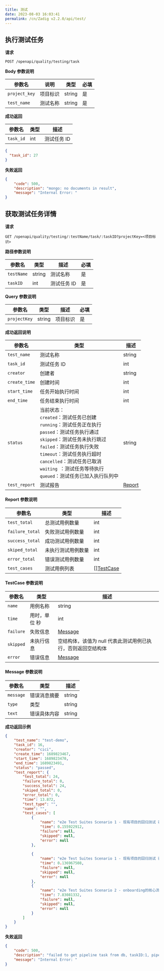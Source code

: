 ```yaml
---
title: 测试
date: 2023-08-03 16:03:41
permalink: /cn/Zadig v2.2.0/api/test/
---
```


## 执行测试任务

**请求**

```
POST /openapi/quality/testing/task
```

**Body 参数说明**

| 参数名        | 说明     | 类型   | 必填 |
| ------------- | -------- | ------ | ---- |
| `project_key` | 项目标识 | string | 是   |
| `test_name`   | 测试名称 | string | 是   |

**成功返回**

| 参数名    | 类型 | 描述        |
| --------- | ---- | ----------- |
| `task_id` | int  | 测试任务 ID |

```json
{
  "task_id": 27
}
```

**失败返回**

```json
{
    "code": 500,
    "description": "mongo: no documents in result",
    "message": "Internal Error: "
}
```



## 获取测试任务详情

**请求**

```
GET /openapi/quality/testing/:testName/task/:taskID?projectKey=<项目标识>
```

**路径参数说明**

| 参数名     | 类型   | 描述        | 必填 |
| ---------- | ------ | ----------- | ---- |
| `testName` | string | 测试名称    | 是   |
| `taskID`   | int    | 测试任务 ID | 是   |

**Query 参数说明**

| 参数名       | 类型   | 描述     | 必填 |
| ------------ | ------ | -------- | ---- |
| `projectKey` | string | 项目标识 | 是   |

**成功返回说明**

| 参数名        | 类型                                                         | 描述              |
| ------------- | ------------------------------------------------------------ | ----------------- |
| `test_name`   | 测试名称                                                     | string            |
| `task_id`     | 测试任务 ID                                                  | int               |
| `creator`     | 创建者                                                       | string            |
| `create_time` | 创建时间                                                     | int               |
| `start_time`  | 任务开始执行时间                                             | int               |
| `end_time`    | 任务结束执行时间                                             | int               |
| `status `     | 当前状态：<br /> `created`：测试任务已创建<br />`running`：测试任务正在执行<br />`passed`：测试任务执行通过<br />`skipped`：测试任务未执行跳过<br />`failed`：测试任务执行失败<br />`timeout`：测试任务执行超时<br />`cancelled`：测试任务已取消<br />`waiting `：测试任务等待执行<br />`queued`：测试任务已加入执行队列中 | string            |
| `test_report` | 测试报告                                                     | [Report](#report) |

<h4 id="report">Report 参数说明</h4>

| 参数名          | 类型               | 描述                     |
| --------------- | ------------------ | ------------------------ |
| `test_total`    | 总测试用例数量     | int                      |
| `failure_total` | 失败测试用例数量   | int                      |
| `success_total` | 成功测试用例数量   | int                      |
| `skiped_total`  | 未执行测试用例数量 | int                      |
| `error_total`   | 错误测试用例数量   | int                      |
| `test_cases`    | 测试用例列表       | [][TestCase](#test_case) |

<h4 id="test_case">TestCase 参数说明</h4>

| 参数名    | 类型          | 描述                                                         |
| --------- | ------------- | ------------------------------------------------------------ |
| `name`    | 用例名称      | string                                                       |
| `time`    | 用时，单位 秒 | int                                                          |
| `failure` | 失败信息      | [Message](#message)                                          |
| `skipped` | 未执行信息    | 空结构体，该值为 null 代表此测试用例已执行，否则返回空结构体 |
| `error`   | 错误信息      | [Message](#message)                                          |

<h4 id="message">Message 参数说明</h4>

| 参数名    | 类型         | 描述   |
| --------- | ------------ | ------ |
| `message` | 错误消息摘要 | string |
| `type`    | 类型         | string |
| `text`    | 错误具体内容 | string |

**成功返回示例**

```json
{
    "test_name": "test-demo",
    "task_id": 16,
    "creator": "cici",
    "create_time": 1689823467,
    "start_time": 1689823470,
    "end_time": 1689823491,
    "status": "passed",
    "test_report": {
        "test_total": 24,
        "failure_total": 0,
        "success_total": 24,
        "skiped_total": 0,
        "error_total": 0,
        "time": 13.872,
        "test_type": "",
        "name": "",
        "test_cases": [
            {
                "name": "e2e Test Suites Scenario 1 - 现有项目的回归测试 被测试环境中存在一个叫做voting的项目 可以查看环境",
                "time": 0.155922912,
                "failure": null,
                "skipped": null,
                "error": null
            },
            
            {
                "name": "e2e Test Suites Scenario 1 - 现有项目的回归测试 被测试环境中存在一个叫做voting的项目 可以查看Voting项目信息",
                "time": 0.136967508,
                "failure": null,
                "skipped": null,
                "error": null
            },
            {
                "name": "e2e Test Suites Scenario 2 - onboarding的核心流程 经过系统的onboarding流程，自动生成了环境和一些工作流 成功的自动创建了环境和工作流，工作流可以被触发",
                "time": 7.83081332,
                "failure": null,
                "skipped": null,
                "error": null
            }
        ]
    }
}
```

**失败返回**

```json
{
    "code": 500,
    "description": "failed to get pipeline task from db, taskID:1, pipelineName:tt-job, err: mongo: no documents in result",
    "message": "Internal Error: "
}
```

